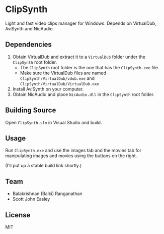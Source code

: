 # ClipSynth
Light and fast video clips manager for Windows. Depends on VirtualDub, AviSynth and NicAudio.

## Dependencies
1. Obtain VirtualDub and extract it to a `VirtualDub` folder under the `ClipSynth` root folder.
	* The `ClipSynth` root folder is the one that has the `ClipSynth.exe` file.
	* Make sure the VirtualDub files are named `ClipSynth/VirtualDub/vdub.exe` and `ClipSynth/VirtualDub/VirtualDub.exe`
2. Install AviSynth on your computer.
3. Obtain NicAudio and place `NicAudio.dll` in the `ClipSynth` root folder.

## Building Source
Open `ClipSynth.sln` in Visual Studio and build.

## Usage
Run `ClipSynth.exe` and use the images tab and the movies tab for manipulating images and movies using the buttons on the right.

(I'll put up a stable build link shortly.)

## Team
* Balakrishnan (Balki) Ranganathan
* Scott John Easley

## License
MIT